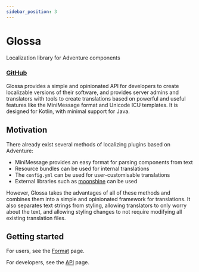 ```yaml
---
sidebar_position: 3
---
```


# Glossa

Localization library for Adventure components

### [GitHub](https://github.com/aecsocket/glossa)

Glossa provides a simple and opinionated API for developers to create localizable versions of their software,
and provides server admins and translators with tools to create translations based on powerful and useful
features like the MiniMessage format and Unicode ICU templates. It is designed for Kotlin, with minimal support
for Java.

## Motivation

There already exist several methods of localizing plugins based on Adventure:
- MiniMessage provides an easy format for parsing components from text
- Resource bundles can be used for internal translations
- The `config.yml` can be used for user-customisable translations
- External libraries such as [moonshine](https://github.com/kyoripowered/moonshine) can be used

However, Glossa takes the advantages of all of these methods and combines them into a simple and opinionated
framework for translations. It also separates text strings from styling, allowing translators to only worry about
the text, and allowing styling changes to not require modifying all existing translation files.

## Getting started

For users, see the [Format](format.md) page.

For developers, see the [API](api.md) page.
